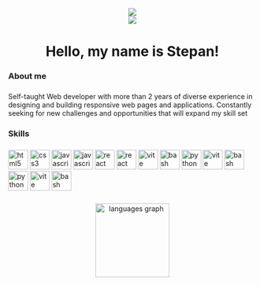 <div align="center">
<img src="https://visitor-badge.laobi.icu/badge?page_id=heeeyooo"/>
</div>

<div align="center">
  <img src="https://64.media.tumblr.com/85e28b2c1364a2084bd7a6727add810a/bf7dea713bb52297-ac/s1280x1920/0f03a27d7d10f150b8abba46376358eb72e1bd89.gifv"  />
</div>

###

<h1 align="center">Hello, my name is Stepan!</h1>

###

<h3 align="left">About me</h3>

###

<p align="left">Self-taught Web developer with more than 2 years of diverse experience in designing and building responsive web pages and applications.
Constantly seeking for new challenges and opportunities that will expand my skill set</p>

<h3 align="left">Skills</h3>

###

<div align="left">
  <img src="https://cdn.jsdelivr.net/gh/devicons/devicon/icons/html5/html5-original.svg" height="40" alt="html5 logo"  />
  <img src="https://cdn.jsdelivr.net/gh/devicons/devicon/icons/css3/css3-original.svg" height="40" alt="css3 logo"  />
  <img src="https://cdn.jsdelivr.net/gh/devicons/devicon/icons/javascript/javascript-original.svg" height="40" alt="javascript logo"  />
    <img src="https://upload.wikimedia.org/wikipedia/commons/thumb/9/96/Sass_Logo_Color.svg/640px-Sass_Logo_Color.svg.png" height="40" alt="javascript logo"  />
  <img src="https://cdn.jsdelivr.net/gh/devicons/devicon/icons/react/react-original.svg" height="40" alt="react logo"  />
  <img src="https://upload.wikimedia.org/wikipedia/commons/thumb/b/b2/Bootstrap_logo.svg/1200px-Bootstrap_logo.svg.png" height="40" alt="react logo"  />
  <img src="https://avatars.githubusercontent.com/u/18133?s=280&v=4" height="40" alt="vite logo"  />
  <img src="https://upload.wikimedia.org/wikipedia/commons/thumb/3/33/Figma-logo.svg/800px-Figma-logo.svg.png" height="40" alt="bash logo"  />
  <img src="https://upload.wikimedia.org/wikipedia/commons/d/d9/Node.js_logo.svg" height="40" alt="python logo"  />
  <img src="https://upload.wikimedia.org/wikipedia/commons/thumb/4/4c/Typescript_logo_2020.svg/1200px-Typescript_logo_2020.svg.png" height="40" alt="vite logo"  />
  <img src="https://cdn.worldvectorlogo.com/logos/mongodb-icon-1-1.svg" height="40" alt="bash logo"  />
  <img src="https://upload.wikimedia.org/wikipedia/commons/thumb/c/c3/Python-logo-notext.svg/800px-Python-logo-notext.svg.png" height="40" alt="python logo"  />
  <img src="https://skillicons.dev/icons?i=vite" height="40" alt="vite logo"  />
  <img src="https://cdn.simpleicons.org/gnubash/4EAA25" height="40" alt="bash logo"  />
</div>

###

<div align="center">
  <img src="https://github-readme-stats.vercel.app/api/top-langs?username=heeeyooo&locale=en&hide_title=false&layout=compact&card_width=320&langs_count=5&theme=dracula&hide_border=false&order=2" height="150" alt="languages graph"  />
</div>
